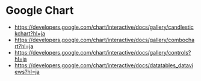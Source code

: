 # Google Chart
- https://developers.google.com/chart/interactive/docs/gallery/candlestickchart?hl=ja
- https://developers.google.com/chart/interactive/docs/gallery/combochart?hl=ja
- https://developers.google.com/chart/interactive/docs/gallery/controls?hl=ja
- https://developers.google.com/chart/interactive/docs/datatables_dataviews?hl=ja
